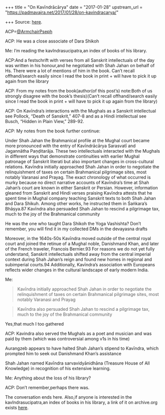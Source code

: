 +++
title = "On Kavīndrācārya"
date = "2017-01-28"
upstream_url = "https://padmavajra.net/2017/01/28/on-kavindracarya/"

+++
Source: [here](https://padmavajra.net/2017/01/28/on-kavindracarya/).

ACP=[@ArmchairPseph](https://twitter.com/ArmchairPseph)

ACP: He was a close associate of Dara Shikoh

Me: I’m reading the kavIndrasucipatra,an index of books of his library.

ACP:And a festschrift with verses from all Sanskrit intellectuals of the
day was written in his honour,and he negotiated with Shah Jahan on
behalf of Hs. There were a lot of mentions of him in the book. Can’t
recall offhand/search easily since I read the book in print + will have
to pick it up again from the library

ACP: From my notes from the book(author(of this post’s) note:Both of us
strongly disagree with the book’s thesis)(Can’t recall offhand/search
easily since I read the book in print + will have to pick it up again
from the library)

ACP: On Kavīndra’s interactions with the Mughals as a Sanskrit
intellectual see Pollock, “Death of Sanskrit,” 407-8 and as a Hindi
intellectual see Busch, “Hidden in Plain View,” 289-92.

ACP: My notes from the book further continue:

Under Shah Jahan the Brahmanical profile at the Mughal court became more
pronounced with the entry of Kavīndrācārya Sarasvatī and Jagannātha
Paṇḍitarāja. These two intellectuals interacted with the Mughals in
different ways that demonstrate continuities with earlier Mughal
patronage of Sanskrit literati but also important changes in
cross-cultural relations. Kavīndra initially approached Shah Jahan in
order to negotiate the relinquishment of taxes on certain Brahmanical
pilgrimage sites, most notably Varanasi and Prayag. The exact chronology
of what occurred is murky because no direct narrative accounts of
Kavīndra’s time at Shah Jahan’s court are known in either Sanskrit or
Persian. However, information gleaned from Sanskrit and Hindi verses
praising Kavīndra attests that he spent time in Mughal company teaching
Sanskrit texts to both Shah Jahan and Dara Shikuh. Among other works, he
instructed them in Śaṅkara’s Bhāṣya.87 Kavīndra also persuaded Shah
Jahan to rescind a pilgrimage tax, much to the joy of the Brahmanical
community

He was the one who taught Dara Shikoh the Yoga Vashishta? Don’t
remember, you will find it in my collected DMs in the devayasna drafts

Moreover, in the 1640s-50s Kavīndra moved outside of the central royal
court and joined the retinue of a Mughal noble, Danishmand Khan, and
later of the French traveler, Francois Bernier.93 For reasons we do not
yet fully understand, Sanskrit intellectuals shifted away from the
central imperial context during Shah Jahan’s reign and found new homes
in regional and subimperial courts.94 Additionally, Kavīndra’s
association with Europeans reflects wider changes in the cultural
landscape of early modern India.

Me:

> Kavīndra initially approached Shah Jahan in order to negotiate the
> relinquishment of taxes on certain Brahmanical pilgrimage sites, most
> notably Varanasi and Prayag

> Kavīndra also persuaded Shah Jahan to rescind a pilgrimage tax, much
> to the joy of the Brahmanical community

Yes,that much I too gathered

ACP: Kavindra also served the Mughals as a poet and musician and was
paid by them (which was controversial among v1s in his time)

Aurangzeb appears to have halted Shah Jahan’s stipend to Kavīndra,
which prompted him to seek out Danishmand Khan’s assistance

Shah Jahan named Kavīndra sarvavidyānidhāna (Treasure House of All
Knowledge) in recognition of his extensive learning.

Me: Anything about the loss of his library?

ACP: Don’t remember,perhaps there was.

The conversation ends here. Also,if anyone is interested in the
kavIndrasucipatra,an index of books in his library, a link of it on
archive.org exists
[here](https://archive.org/details/kavindracaryasuc00kaviuoft).

